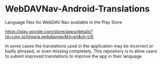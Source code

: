 # WebDAVNav-Android-Translations

Language files for WebDAV Nav available in the Play Store

https://play.google.com/store/apps/details?id=com.schimera.webdavnav&hl=en&gl=US

In some cases the translations used in the application may be incorrect or badly phrased, or even missing completely. 
This repository is to allow users to submit improved translations to improve the app in their language

